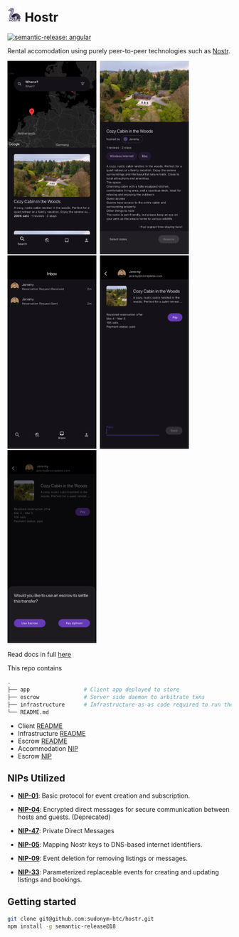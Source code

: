 # [<img src="/app/assets/images/logo/logo.svg" width="32">](https://hostr.network) Hostr

[![semantic-release: angular](https://img.shields.io/badge/semantic--release-angular-e10079?logo=semantic-release)](https://github.com/semantic-release/semantic-release)

Rental accomodation using purely peer-to-peer technologies such as [Nostr](https://nostr.com/).

<p align="start">

<img src="/app/screenshots/home.png" alt="Home page" width=200 style="max-width:300px;">&nbsp;
<img src="/app/screenshots/listing.png" alt="Listing page" width=200 style="max-width:300px;">&nbsp;
<img src="/app/screenshots/threads.png" alt="Listing page" width=200 style="max-width:300px;">&nbsp;
<img src="/app/screenshots/thread.png" alt="Listing page" width=200 style="max-width:300px;">&nbsp;
<img src="/app/screenshots/thread_pay.png" alt="Listing page" width=200 style="max-width:300px;">&nbsp;

</p>

Read docs in full [here](https://sudonym-btc.github.io/hostr/)

This repo contains

```bash
.
├── app                 # Client app deployed to store
├── escrow              # Server side daemon to arbitrate txns
├── infrastructure      # Infrastructure-as-as code required to run the project
└── README.md               
```

- Client [README](./app/README.md)
- Infrastructure [README](./infrastructure/README.md)
- Escrow [README](./escrow/README.md)
- Accommodation [NIP](../NIP)
- Escrow [NIP](../NIP)

## NIPs Utilized

- [**NIP-01**](https://github.com/nostr-protocol/nips/blob/master/01.md): Basic protocol for event creation and subscription.
- [**NIP-04**](https://github.com/nostr-protocol/nips/blob/master/04.md): Encrypted direct messages for secure communication between hosts and guests. (Deprecated)
- [**NIP-47**](https://github.com/nostr-protocol/nips/blob/master/17.md): Private Direct Messages
 
- [**NIP-05**](https://github.com/nostr-protocol/nips/blob/master/05.md): Mapping Nostr keys to DNS-based internet identifiers.
- [**NIP-09**](https://github.com/nostr-protocol/nips/blob/master/09.md): Event deletion for removing listings or messages.
- [**NIP-33**](https://github.com/nostr-protocol/nips/blob/master/33.md): Parameterized replaceable events for creating and updating listings and bookings.

## Getting started

```bash
git clone git@github.com:sudonym-btc/hostr.git
npm install -g semantic-release@18
```
